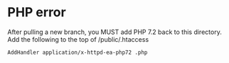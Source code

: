 # PHP error

After pulling a new branch, you MUST add PHP 7.2 back to this directory. Add the following to the top of /public/.htaccess

`AddHandler application/x-httpd-ea-php72 .php`